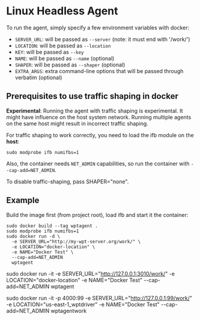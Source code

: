# Linux Headless Agent

To run the agent, simply specify a few environment variables with docker:

* `SERVER_URL`: will be passed as `--server` (note: it must end with '/work/')
* `LOCATION`: will be passed as `--location`
* `KEY`: will be passed as `--key`
* `NAME`: will be passed as `--name` (optional)
* `SHAPER`: will be passed as `--shaper` (optional)
* `EXTRA_ARGS`: extra command-line options that will be passed through verbatim (optional)

## Prerequisites to use traffic shaping in docker
**Experimental**: Running the agent with traffic shaping is experimental. It might
have influence on the host system network. Running multiple agents on the
same host might result in incorrect traffic shaping.

For traffic shaping to work correctly, you need to load the ifb module on the **host**:

    sudo modprobe ifb numifbs=1

Also, the container needs `NET_ADMIN` capabilities, so run the container with 
`--cap-add=NET_ADMIN`.

To disable traffic-shaping, pass SHAPER="none".

## Example

Build the image first (from project root), load ifb and start it the container:

    sudo docker build --tag wptagent .
    sudo modprobe ifb numifbs=1
    sudo docker run -d \
      -e SERVER_URL="http://my-wpt-server.org/work/" \
      -e LOCATION="docker-location" \
      -e NAME="Docker Test" \
      --cap-add=NET_ADMIN
      wptagent


sudo docker run -it -e SERVER_URL="http://127.0.0.1:3010/work/" -e LOCATION="docker-location" -e NAME="Docker Test" --cap-add=NET_ADMIN  wptagent


sudo docker run -it -p 4000:99 -e SERVER_URL="http://127.0.0.1:99/work/" -e LOCATION="us-east-1_wptdriver" -e NAME="Docker Test" --cap-add=NET_ADMIN  wptagentwork